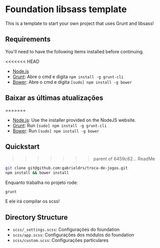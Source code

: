 # Foundation libsass template

This is a template to start your own project that uses Grunt and libsass!

## Requirements

You'll need to have the following items installed before continuing.

<<<<<<< HEAD
  * [Node.js](http://nodejs.org)
  * [Grunt](http://gruntjs.com/):
   Abre o cmd e digita `npm install -g grunt-cli`
  * [Bower](http://bower.io): 
   Abre o cmd e digita `[sudo] npm install -g bower`

## Baixar as últimas atualizações
=======
  * [Node.js](http://nodejs.org): Use the installer provided on the NodeJS website.
  * [Grunt](http://gruntjs.com/): Run `[sudo] npm install -g grunt-cli`
  * [Bower](http://bower.io): Run `[sudo] npm install -g bower`

## Quickstart
>>>>>>> parent of 6459c82... ReadMe

```bash
git clone git@github.com:gabrieldrs/troca-de-jogos.git
npm install && bower install
```

Enquanto trabalha no projeto rode:

`grunt`

E ele irá compilar os scss!

## Directory Structure

  * `scss/_settings.scss`: Configurações do foundation
  * `scss/app.scss`: Configurações dos módulos do foundation
  * `scss/custom.scss`: Configurações particulares

